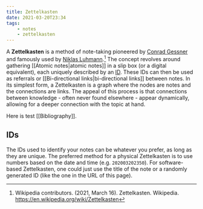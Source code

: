 ```yaml
---
title: Zettelkasten
date: 2021-03-20T23:34
tags:
    - notes
    - zettelkasten
---
```


A **Zettelkasten** is a method of note-taking pioneered by [Conrad Gessner](https://en.wikipedia.org/wiki/Conrad_Gessner) and famously used by [Niklas Luhmann](https://en.wikipedia.org/wiki/Niklas_Luhmann).[^wiki] The concept revolves around gathering [[Atomic notes|atomic notes]] in a slip box (or a digital equivalent), each uniquely described by an [ID](#ids). These IDs can then be used as referrals or [[Bi-directional links|bi-directional links]] between notes. In its simplest form, a Zettelkasten is a graph where the nodes are notes and the connections are links. The appeal of this process is that connections between knowledge - often never found elsewhere - appear dynamically, allowing for a deeper connection with the topic at hand.

Here is test [[Bibliography]].

## IDs

The IDs used to identify your notes can be whatever you prefer, as long as they are unique. The preferred method for a physical Zettelkasten is to use numbers based on the date and time (e.g. `202003202350`). For software-based Zettelkasten, one could just use the title of the note or a randomly generated ID (like the one in the URL of this page).

[^wiki]: Wikipedia contributors. (2021, March 16). Zettelkasten. Wikipedia. <https://en.wikipedia.org/wiki/Zettelkasten>